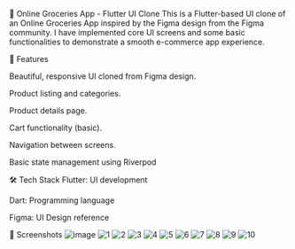 🛒 Online Groceries App - Flutter UI Clone
This is a Flutter-based UI clone of an Online Groceries App inspired by the Figma design from the Figma community.
I have implemented core UI screens and some basic functionalities to demonstrate a smooth e-commerce app experience.

📱 Features

Beautiful, responsive UI cloned from Figma design.

Product listing and categories.

Product details page.

Cart functionality (basic).

Navigation between screens.

Basic state management using Riverpod

🛠️ Tech Stack
Flutter: UI development

Dart: Programming language

Figma: UI Design reference

📸 Screenshots
![image](https://github.com/user-attachments/assets/671618fb-e975-4377-8284-7a7cc6e98271)
![1](https://github.com/user-attachments/assets/5849ffd2-42a2-4625-bf51-cba61bbb8064)
![2](https://github.com/user-attachments/assets/91fd6528-35d3-414a-b9d4-f138c18af2a5)
![3](https://github.com/user-attachments/assets/8c3312a2-2781-4a14-ab57-24784411c6a2)
![4](https://github.com/user-attachments/assets/b51357ee-b54e-4cd4-9a74-86a27f39e2f5)
![5](https://github.com/user-attachments/assets/d2bff483-9310-4ac4-bf03-37fe17219ee2)
![6](https://github.com/user-attachments/assets/d63bba75-4b2f-41d1-94a9-d612dc5656fe)
![7](https://github.com/user-attachments/assets/f238039c-76cd-4230-ac1f-2ae04e76ccee)
![8](https://github.com/user-attachments/assets/bfd0a757-c396-4936-901e-743ed1403a40)
![9](https://github.com/user-attachments/assets/65ff05cd-48a9-4711-ac4f-0800f75e8edc)
![10](https://github.com/user-attachments/assets/d508cd8c-8492-4c41-8da6-49bb5ff013ef)














